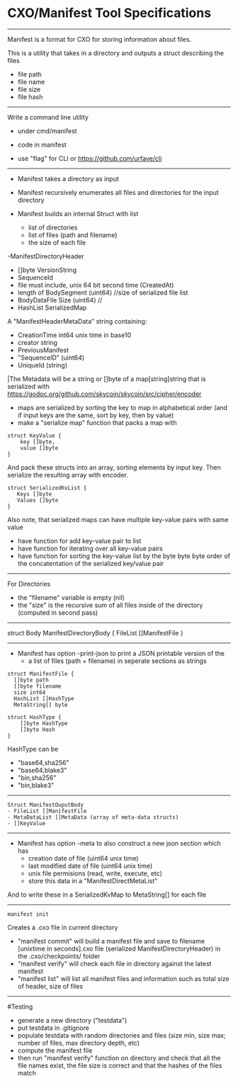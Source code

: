 

# CXO/Manifest Tool Specifications

---

Manifest is a format for CXO for storing information about files.

This is a utility that takes in a directory and outputs a struct describing the files
- file path
- file name
- file size
- file hash

---

Write a command line utility
- under cmd/manifest
- code in manifest

- use "flag" for CLI or https://github.com/urfave/cli

---

- Manifest takes a directory as input

- Manifest recursively enumerates all files and directories for the input directory

- Manifest builds an internal Struct with list
  - list of directories
  - list of files (path and filename)
  - the size of each file

-ManifestDirectoryHeader
  - []byte VersionString
  - SequenceId
  - file must include, unix 64 bit second time (CreatedAt)
  - length of BodySegment (uint64) //size of serialized file list
  - BodyDataFile Size (uint64) // 
  - HashList SerializedMap
    
A "ManifestHeaderMetaData" string containing:
  - CreationTime int64 unix time in base10
  - creator string
  - PreviousManifest
  - "SequenceID" (uint64)
  - UniqueId (string)

|The Metadata will be a string or []byte of a map[string]string that is serialized with https://godoc.org/github.com/skycoin/skycoin/src/cipher/encoder 
- maps are serialized by sorting the key to map in alphabetical order (and if input keys are the same, sort by key, then by value)
- make a "serialize map" function that packs a map with 

``` golang
struct KeyValue { 
    key []byte, 
    value []byte
}
```

And pack these structs into an array, sorting elements by input key. Then serialize the resulting array with encoder.

``` golang
struct SerializedKvList {
   Keys []byte
   Values []byte
}
```

Also note, that serialized maps can have multiple key-value pairs with same value
- have function for add key-value pair to list
- have function for iterating over all key-value pairs
- have function for sorting the key-value list by the byte byte byte order of the concatentation of the serialized key/value pair

---

For Directories
- the "filename" variable is empty (nil)
- the "size" is the recursive sum of all files inside of the directory (computed in second pass)

---

struct Body ManifestDirectoryBody {
   FileList []ManifestFile
}

---

- Manifest has option -print-json to print a JSON printable version of the
  - a list of files (path + filename) in seperate sections as strings
    
``` golang
struct ManifestFile {
  []byte path
  []byte filename
  size int64
  HashList []HashType
  MetaString[] byte
```

```golang
struct HashType {
    []byte HashType
    []byte Hash
}
```
HashType can be
- "base64,sha256"
- "base64,blake3"
- "bin,sha256"
- "bin,blake3"

---

```golang
Struct ManifestOuputBody
- FileList []ManifestFile
- MetaDataList []MetaData (array of meta-data structs)
- []KeyValue
```

---
- Manifest has option -meta to also construct a  new json section which has
  - creation date of file (uint64 unix time)
  - last modified date of file (uint64 unix time)
  - unix file permisions (read, write, execute, etc)
  - store this data in a "ManifestDirectMetaList"    

And to write these in a  SerializedKvMap to MetaString[] for each file

---

``` 
manifest init
```

Creates a .cxo file in current directory
- "manifest commit" will build a manifest file and save to filename [unixtime in seconds].cxo file (serialized ManifestDirectoryHeader) in the .cxo/checkpoints/ folder
- "manifest verify" will check each file in directory against the latest manifest
- "manifest list" will list all manifest files and information such as total size of header, size of files

---

#Testing

- generate a new directory ("testdata")
- put testdata in .gitignore
- populate testdata with random directories and files (size min, size max; number of files, max directory depth, etc)
- compute the manifest file
- then run "manifest verify" function on directory and check that all the file names exist, the file size is correct and that the hashes of the files match


